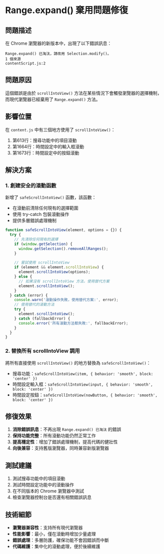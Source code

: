 # Range.expand() 棄用問題修復

## 問題描述

在 Chrome 瀏覽器的新版本中，出現了以下錯誤訊息：
```
Range.expand() 已淘汰，請改用 Selection.modify()。
1 個來源
contentScript.js:2
```

## 問題原因

這個錯誤是由於 `scrollIntoView()` 方法在某些情況下會觸發瀏覽器的選擇機制，而現代瀏覽器已經棄用了 `Range.expand()` 方法。

## 影響位置

在 `content.js` 中有三個地方使用了 `scrollIntoView()`：
1. 第613行：搜尋功能中的項目滾動
2. 第1664行：時間設定中的輸入框滾動  
3. 第1673行：時間設定中的按鈕滾動

## 解決方案

### 1. 創建安全的滾動函數

新增了 `safeScrollIntoView()` 函數，該函數：
- 在滾動前清除任何現有的選擇範圍
- 使用 try-catch 包裝滾動操作
- 提供多層錯誤處理機制

```javascript
function safeScrollIntoView(element, options = {}) {
  try {
    // 先清除任何現有的選擇
    if (window.getSelection) {
      window.getSelection().removeAllRanges();
    }
    
    // 嘗試使用 scrollIntoView
    if (element && element.scrollIntoView) {
      element.scrollIntoView(options);
    } else {
      // 如果沒有 scrollIntoView 方法，使用替代方案
      element.scrollIntoView();
    }
  } catch (error) {
    console.warn('滾動操作失敗，使用替代方案:', error);
    // 使用替代的滾動方法
    try {
      element.scrollIntoView();
    } catch (fallbackError) {
      console.error('所有滾動方法都失敗:', fallbackError);
    }
  }
}
```

### 2. 替換所有 scrollIntoView 調用

將所有直接使用 `scrollIntoView()` 的地方替換為 `safeScrollIntoView()`：

- 搜尋功能：`safeScrollIntoView(item, { behavior: 'smooth', block: 'center' })`
- 時間設定輸入框：`safeScrollIntoView(input, { behavior: 'smooth', block: 'center' })`
- 時間設定按鈕：`safeScrollIntoView(nowButton, { behavior: 'smooth', block: 'center' })`

## 修復效果

1. **消除錯誤訊息**：不再出現 `Range.expand() 已淘汰` 的錯誤
2. **保持功能完整**：所有滾動功能仍然正常工作
3. **提高穩定性**：增加了錯誤處理機制，提高代碼的健壯性
4. **向後兼容**：支持舊版瀏覽器，同時兼容新版瀏覽器

## 測試建議

1. 測試搜尋功能中的項目滾動
2. 測試時間設定功能中的滾動操作
3. 在不同版本的 Chrome 瀏覽器中測試
4. 檢查瀏覽器控制台是否還有相關錯誤訊息

## 技術細節

- **瀏覽器兼容性**：支持所有現代瀏覽器
- **性能影響**：最小，僅在滾動時增加少量處理
- **錯誤處理**：多層防護，確保功能不會因錯誤而中斷
- **代碼維護**：集中化的滾動處理，便於後續維護
